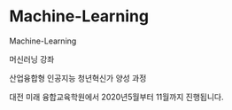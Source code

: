 # Machine-Learning
Machine-Learning

머신러닝 강좌

산업융합형 인공지능 청년혁신가 양성 과정

대전 미래 융합교육학원에서 2020년5월부터 11월까지 진행됩니다.
